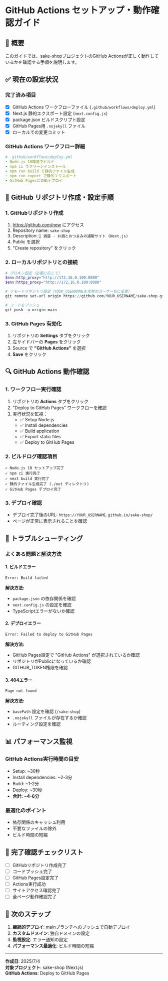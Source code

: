 # GitHub Actions セットアップ・動作確認ガイド

## 🎯 概要
このガイドでは、sake-shopプロジェクトのGitHub Actionsが正しく動作しているかを確認する手順を説明します。

## ✅ 現在の設定状況

### 完了済み項目
- [x] GitHub Actions ワークフローファイル (`.github/workflows/deploy.yml`)
- [x] Next.js 静的エクスポート設定 (`next.config.js`)
- [x] package.json ビルドスクリプト設定
- [x] GitHub Pages用 `.nojekyll` ファイル
- [x] ローカルでの変更コミット

### GitHub Actions ワークフロー詳細
```yaml
# .github/workflows/deploy.yml
- Node.js 18環境でビルド
- npm ci でクリーンインストール
- npm run build で静的ファイル生成
- npm run export で静的エクスポート
- GitHub Pagesに自動デプロイ
```

## 🚀 GitHub リポジトリ作成・設定手順

### 1. GitHubリポジトリ作成
1. https://github.com/new にアクセス
2. Repository name: `sake-shop`
3. Description: `🍶 酒屋 - お酒とおつまみの通販サイト (Next.js)`
4. Public を選択
5. "Create repository" をクリック

### 2. ローカルリポジトリとの接続
```powershell
# プロキシ設定（必要に応じて）
$env:http_proxy="http://172.16.0.100:8080"
$env:https_proxy="http://172.16.0.100:8080"

# リモートリポジトリ設定（YOUR_USERNAMEを実際のユーザー名に変更）
git remote set-url origin https://github.com/YOUR_USERNAME/sake-shop.git

# コードをプッシュ
git push -u origin main
```

### 3. GitHub Pages 有効化
1. リポジトリの **Settings** タブをクリック
2. 左サイドバーの **Pages** をクリック
3. Source で **"GitHub Actions"** を選択
4. **Save** をクリック

## 🔍 GitHub Actions 動作確認

### 1. ワークフロー実行確認
1. リポジトリの **Actions** タブをクリック
2. "Deploy to GitHub Pages" ワークフローを確認
3. 実行状況を監視：
   - ✅ Setup Node.js
   - ✅ Install dependencies
   - ✅ Build application
   - ✅ Export static files
   - ✅ Deploy to GitHub Pages

### 2. ビルドログ確認項目
```
✓ Node.js 18 セットアップ完了
✓ npm ci 実行完了
✓ next build 実行完了
✓ 静的ファイル生成完了 (./out ディレクトリ)
✓ GitHub Pages デプロイ完了
```

### 3. デプロイ確認
- デプロイ完了後のURL: `https://YOUR_USERNAME.github.io/sake-shop/`
- ページが正常に表示されることを確認

## 🐛 トラブルシューティング

### よくある問題と解決方法

#### 1. ビルドエラー
```
Error: Build failed
```
**解決方法:**
- `package.json` の依存関係を確認
- `next.config.js` の設定を確認
- TypeScriptエラーがないか確認

#### 2. デプロイエラー
```
Error: Failed to deploy to GitHub Pages
```
**解決方法:**
- GitHub Pages設定で "GitHub Actions" が選択されているか確認
- リポジトリがPublicになっているか確認
- GITHUB_TOKEN権限を確認

#### 3. 404エラー
```
Page not found
```
**解決方法:**
- `basePath` 設定を確認 (`/sake-shop`)
- `.nojekyll` ファイルが存在するか確認
- ルーティング設定を確認

## 📊 パフォーマンス監視

### GitHub Actions実行時間の目安
- Setup: ~30秒
- Install dependencies: ~2-3分
- Build: ~1-2分
- Deploy: ~30秒
- **合計: ~4-6分**

### 最適化のポイント
- 依存関係のキャッシュ利用
- 不要なファイルの除外
- ビルド時間の短縮

## 🎉 完了確認チェックリスト

- [ ] GitHubリポジトリ作成完了
- [ ] コードプッシュ完了
- [ ] GitHub Pages設定完了
- [ ] Actions実行成功
- [ ] サイトアクセス確認完了
- [ ] 全ページ動作確認完了

## 📝 次のステップ

1. **継続的デプロイ**: mainブランチへのプッシュで自動デプロイ
2. **カスタムドメイン**: 独自ドメインの設定
3. **監視設定**: エラー通知の設定
4. **パフォーマンス最適化**: ビルド時間の短縮

---

**作成日**: 2025/7/4  
**対象プロジェクト**: sake-shop (Next.js)  
**GitHub Actions**: Deploy to GitHub Pages